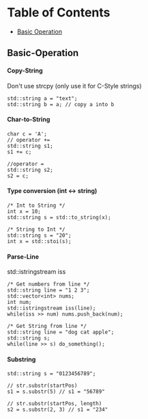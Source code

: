 Table of Contents
=================
  * [Basic Operation](#Basic-Operation)

## Basic-Operation
#### Copy-String
Don't use strcpy (only use it for C-Style strings)
```
std::string a = "text";
std::string b = a; // copy a into b
```

#### Char-to-String 
```
char c = 'A';
// operator += 
std::string s1;
s1 += c;

//operator = 
std::string s2;
s2 = c;
```

#### Type conversion (int <-> string)
```
/* Int to String */
int x = 10;
std::string s = std::to_string(x);

/* String to Int */
std::string s = "20";
int x = std::stoi(s);
```

#### Parse-Line
std::istringstream iss
```
/* Get numbers from line */
std::string line = "1 2 3";
std::vector<int> nums;
int num;
std::istringstream iss(line);
while(iss >> num) nums.push_back(num);

/* Get String from line */
std::string line = "dog cat apple";
std::string s;
while(line >> s) do_something();
```

#### Substring
```
std::string s = "0123456789";

// str.substr(startPos)
s1 = s.substr(5) // s1 = "56789"

// str.substr(startPos, length)
s2 = s.substr(2, 3) // s1 = "234"
```